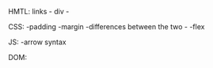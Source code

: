 HMTL:
links -
div - 


CSS:
-padding
-margin
-differences between the two - 
-flex


JS:
-arrow syntax 

DOM:
